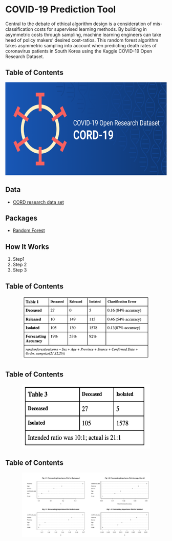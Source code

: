 # COVID-19 Prediction Tool

Central to the debate of ethical algorithm design is a consideration of mis-classification costs for supervised learning methods. By building in asymmetric costs through sampling, machine learning engineers can take heed of policy makers’ desired cost-ratios. This random forest algorithm takes asymmetric sampling into account when predicting death rates of coronavirus patients in South Korea using the Kaggle COVID-19 Open Research Dataset.

## Table of Contents

<p align="center">
<img src="https://github.com/katjanewilson/CORD-Random-Forest/blob/master/images/covid.png"
  alt="Size Limit comment in pull request about bundle size changes"
  width="686" height="289">
</p>


[GitHub action]: https://github.com/andresz1/size-limit-action
[cult-img]:      http://cultofmartians.com/assets/badges/badge.svg
[cult]:          http://cultofmartians.com/tasks/size-limit-config.html

## Data

* [CORD research data set](https://www.kaggle.com/allen-institute-for-ai/CORD-19-research-challenge)

## Packages

* [Random Forest](https://cran.r-project.org/web/packages/randomForest/randomForest.pdf)


## How It Works

1. Step1
2. Step 2
3. Step 3
   


## Table of Contents

<p align="center">
<img src="https://github.com/katjanewilson/CORD-Random-Forest/blob/master/images/confusion_table1.png"
  alt="Size Limit comment in pull request about bundle size changes"
  width="400" height="200">
</p>


## Table of Contents

<p align="center">
<img src="https://github.com/katjanewilson/CORD-Random-Forest/blob/master/images/confusion_table2.png"
  alt="Size Limit comment in pull request about bundle size changes"
  width="400" height="200">
</p>


## Table of Contents

<p align="center">
<img src="https://github.com/katjanewilson/CORD-Random-Forest/blob/master/images/forecasting_importance.png"
  alt="Size Limit comment in pull request about bundle size changes"
  width="400" height="200">
</p>
